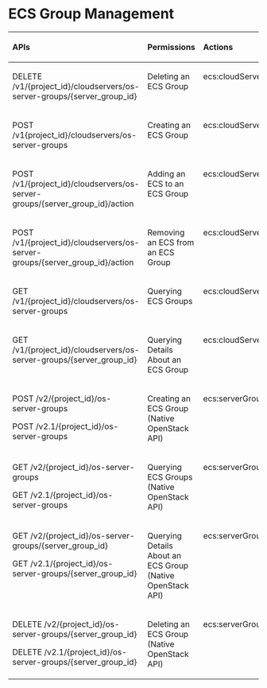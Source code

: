 # ECS Group Management<a name="EN-US_TOPIC_0103071520"></a>

<a name="table818845922715"></a>
<table><thead align="left"><tr id="row7188175902716"><th class="cellrowborder" valign="top" width="34.89055384163361%" id="mcps1.1.4.1.1"><p id="p2188659102719"><a name="p2188659102719"></a><a name="p2188659102719"></a>APIs</p>
</th>
<th class="cellrowborder" valign="top" width="33.5683854855296%" id="mcps1.1.4.1.2"><p id="p10605125713535"><a name="p10605125713535"></a><a name="p10605125713535"></a>Permissions</p>
</th>
<th class="cellrowborder" valign="top" width="31.541060672836785%" id="mcps1.1.4.1.3"><p id="p319018598276"><a name="p319018598276"></a><a name="p319018598276"></a>Actions</p>
</th>
</tr>
</thead>
<tbody><tr id="row1739712213368"><td class="cellrowborder" valign="top" width="34.89055384163361%" headers="mcps1.1.4.1.1 "><p id="p1657484819494"><a name="p1657484819494"></a><a name="p1657484819494"></a>DELETE /v1/{project_id}/cloudservers/os-server-groups/{server_group_id}</p>
</td>
<td class="cellrowborder" valign="top" width="33.5683854855296%" headers="mcps1.1.4.1.2 "><p id="p1575164811495"><a name="p1575164811495"></a><a name="p1575164811495"></a>Deleting an ECS Group</p>
</td>
<td class="cellrowborder" valign="top" width="31.541060672836785%" headers="mcps1.1.4.1.3 "><p id="p1274584810234"><a name="p1274584810234"></a><a name="p1274584810234"></a>ecs:cloudServers:delete</p>
</td>
</tr>
<tr id="row1039722293615"><td class="cellrowborder" valign="top" width="34.89055384163361%" headers="mcps1.1.4.1.1 "><p id="p95442162314"><a name="p95442162314"></a><a name="p95442162314"></a>POST /v1{project_id}/cloudservers/os-server-groups</p>
</td>
<td class="cellrowborder" valign="top" width="33.5683854855296%" headers="mcps1.1.4.1.2 "><p id="p75420219238"><a name="p75420219238"></a><a name="p75420219238"></a>Creating an ECS Group</p>
</td>
<td class="cellrowborder" valign="top" width="31.541060672836785%" headers="mcps1.1.4.1.3 "><p id="p208565404263"><a name="p208565404263"></a><a name="p208565404263"></a>ecs:cloudServers:create</p>
</td>
</tr>
<tr id="row1939702214363"><td class="cellrowborder" valign="top" width="34.89055384163361%" headers="mcps1.1.4.1.1 "><p id="p84911316183615"><a name="p84911316183615"></a><a name="p84911316183615"></a>POST /v1/{project_id}/cloudservers/os-server-groups/{server_group_id}/action</p>
</td>
<td class="cellrowborder" valign="top" width="33.5683854855296%" headers="mcps1.1.4.1.2 "><p id="p72697214365"><a name="p72697214365"></a><a name="p72697214365"></a>Adding an ECS to an ECS Group</p>
</td>
<td class="cellrowborder" valign="top" width="31.541060672836785%" headers="mcps1.1.4.1.3 "><p id="p1468917516588"><a name="p1468917516588"></a><a name="p1468917516588"></a>ecs:cloudServers:create</p>
</td>
</tr>
<tr id="row19398922143617"><td class="cellrowborder" valign="top" width="34.89055384163361%" headers="mcps1.1.4.1.1 "><p id="p73117467262"><a name="p73117467262"></a><a name="p73117467262"></a>POST /v1/{project_id}/cloudservers/os-server-groups/{server_group_id}/action</p>
</td>
<td class="cellrowborder" valign="top" width="33.5683854855296%" headers="mcps1.1.4.1.2 "><p id="p19927185164112"><a name="p19927185164112"></a><a name="p19927185164112"></a>Removing an ECS from an ECS Group</p>
</td>
<td class="cellrowborder" valign="top" width="31.541060672836785%" headers="mcps1.1.4.1.3 "><p id="p9381117115812"><a name="p9381117115812"></a><a name="p9381117115812"></a>ecs:cloudServers:delete</p>
</td>
</tr>
<tr id="row7844171811376"><td class="cellrowborder" valign="top" width="34.89055384163361%" headers="mcps1.1.4.1.1 "><p id="p12373424103718"><a name="p12373424103718"></a><a name="p12373424103718"></a>GET /v1/{project_id}/cloudservers/os-server-groups</p>
</td>
<td class="cellrowborder" valign="top" width="33.5683854855296%" headers="mcps1.1.4.1.2 "><p id="p1737322415375"><a name="p1737322415375"></a><a name="p1737322415375"></a>Querying ECS Groups</p>
</td>
<td class="cellrowborder" valign="top" width="31.541060672836785%" headers="mcps1.1.4.1.3 "><p id="p384858105817"><a name="p384858105817"></a><a name="p384858105817"></a>ecs:cloudServers:list</p>
</td>
</tr>
<tr id="row1867422113710"><td class="cellrowborder" valign="top" width="34.89055384163361%" headers="mcps1.1.4.1.1 "><p id="p153741624143719"><a name="p153741624143719"></a><a name="p153741624143719"></a>GET /v1/{project_id}/cloudservers/os-server-groups/{server_group_id}</p>
</td>
<td class="cellrowborder" valign="top" width="33.5683854855296%" headers="mcps1.1.4.1.2 "><p id="p1137442483716"><a name="p1137442483716"></a><a name="p1137442483716"></a>Querying Details About an ECS Group</p>
</td>
<td class="cellrowborder" valign="top" width="31.541060672836785%" headers="mcps1.1.4.1.3 "><p id="p54311710185811"><a name="p54311710185811"></a><a name="p54311710185811"></a>ecs:cloudServers:get</p>
</td>
</tr>
<tr id="row1919025918277"><td class="cellrowborder" valign="top" width="34.89055384163361%" headers="mcps1.1.4.1.1 "><p id="p1372441410284"><a name="p1372441410284"></a><a name="p1372441410284"></a>POST /v2/{project_id}/os-server-groups</p>
<p id="p1261552114219"><a name="p1261552114219"></a><a name="p1261552114219"></a>POST /v2.1/{project_id}/os-server-groups</p>
</td>
<td class="cellrowborder" valign="top" width="33.5683854855296%" headers="mcps1.1.4.1.2 "><p id="p51751858144418"><a name="p51751858144418"></a><a name="p51751858144418"></a>Creating an ECS Group (Native OpenStack API)</p>
</td>
<td class="cellrowborder" valign="top" width="31.541060672836785%" headers="mcps1.1.4.1.3 "><p id="p467571520586"><a name="p467571520586"></a><a name="p467571520586"></a>ecs:serverGroups:manage</p>
</td>
</tr>
<tr id="row2190135914273"><td class="cellrowborder" valign="top" width="34.89055384163361%" headers="mcps1.1.4.1.1 "><p id="p15724514122814"><a name="p15724514122814"></a><a name="p15724514122814"></a>GET /v2/{project_id}/os-server-groups</p>
<p id="p3901573429"><a name="p3901573429"></a><a name="p3901573429"></a>GET /v2.1/{project_id}/os-server-groups</p>
</td>
<td class="cellrowborder" valign="top" width="33.5683854855296%" headers="mcps1.1.4.1.2 "><p id="p131751358184415"><a name="p131751358184415"></a><a name="p131751358184415"></a>Querying ECS Groups (Native OpenStack API)</p>
</td>
<td class="cellrowborder" valign="top" width="31.541060672836785%" headers="mcps1.1.4.1.3 "><p id="p13672101811581"><a name="p13672101811581"></a><a name="p13672101811581"></a>ecs:serverGroups:manage</p>
</td>
</tr>
<tr id="row278754211811"><td class="cellrowborder" valign="top" width="34.89055384163361%" headers="mcps1.1.4.1.1 "><p id="p1957614616816"><a name="p1957614616816"></a><a name="p1957614616816"></a>GET /v2/{project_id}/os-server-groups/{server_group_id}</p>
<p id="p7494181134210"><a name="p7494181134210"></a><a name="p7494181134210"></a>GET /v2.1/{project_id}/os-server-groups/{server_group_id}</p>
</td>
<td class="cellrowborder" valign="top" width="33.5683854855296%" headers="mcps1.1.4.1.2 "><p id="p95762046684"><a name="p95762046684"></a><a name="p95762046684"></a>Querying Details About an ECS Group (Native OpenStack API)</p>
</td>
<td class="cellrowborder" valign="top" width="31.541060672836785%" headers="mcps1.1.4.1.3 "><p id="p187419208581"><a name="p187419208581"></a><a name="p187419208581"></a>ecs:serverGroups:manage</p>
</td>
</tr>
<tr id="row13190135952716"><td class="cellrowborder" valign="top" width="34.89055384163361%" headers="mcps1.1.4.1.1 "><p id="p117241514142819"><a name="p117241514142819"></a><a name="p117241514142819"></a>DELETE /v2/{project_id}/os-server-groups/{server_group_id}</p>
<p id="p73221016204211"><a name="p73221016204211"></a><a name="p73221016204211"></a>DELETE /v2.1/{project_id}/os-server-groups/{server_group_id}</p>
</td>
<td class="cellrowborder" valign="top" width="33.5683854855296%" headers="mcps1.1.4.1.2 "><p id="p1017511584446"><a name="p1017511584446"></a><a name="p1017511584446"></a>Deleting an ECS Group (Native OpenStack API)</p>
</td>
<td class="cellrowborder" valign="top" width="31.541060672836785%" headers="mcps1.1.4.1.3 "><p id="p372392155815"><a name="p372392155815"></a><a name="p372392155815"></a>ecs:serverGroups:manage</p>
</td>
</tr>
</tbody>
</table>

